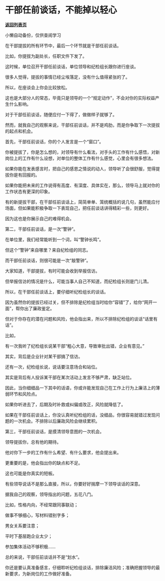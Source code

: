 # 干部任前谈话，不能掉以轻心

[**返回列表页**](/gzh/费曼的小茶馆)

小懒自动备份，仅供查阅学习

在干部提拔的所有环节中，最后一个环节就是干部任前谈话。

  

比如，你提拔为副处长，任职文件下发了。

  

这时候，单位召开干部任前谈话，单位领导和纪检组长跟你进行座谈。

  

很多人觉得，提拔的事情已经尘埃落定，没有什么值得紧张的了。

  

所以，在座谈会上你会比较放松。

  

这也是大部分人的常态，毕竟只是领导的一个“规定动作”，不会对你的实际权益产生什么影响。

  

对于干部任前谈话，随便应付一下得了，做做样子就够了。

  

然而，就我自己的观察来说，干部任前谈话，并不是鸡肋，而是你争取下一次提拔的起点和机会。

  

首先，干部任前谈话，你的个人发言是一个“窗口”。

  

你被提拔了，你是怎么想的，对领导有什么看法，对手头的工作有什么感悟，对新岗位上的工作有什么设想，对单位的整体工作有什么感觉，心里会有很多想法。

  

如果你能在发表感言时，把自己的感恩之情说的动人，领导听了会很舒服，觉得提拔你是有回报的。

  

如果你能把未来的工作说得有高度、有深度、具体实在，那么，领导马上就对你的工作状态有更深的印象。

  

有的新提拔干部，在干部任前谈话上，简简单单、笼统概括的说几句，虽然能应付场面，但如果能积极争取一下表现自己，把任前谈话讲得精彩一些，则更好。

  

因为这也是你展示自己的难得机会。

  

第二，干部任前谈话，是一次“警钟”。

  

在单位里，我们经常能听到一个词，叫“警钟长鸣”。

  

但这个“警钟”来自哪里？来自纪检组的同志。

  

而干部任前谈话，则很可能是一次“敲警钟”。

  

大家知道，干部提拔，有时可能会收到举报信访。

  

但举报信访的情况是什么，可能当事人自己不知道，而纪检组长则是门儿清。

  

所以，在干部任前谈话上，要仔细听纪检组长的谈话。

  

因为虽然你的提拔已经过关，但不排除是纪检组当时给你“容错”了，给你“网开一面”，帮你出了廉政鉴定。

  

但对于你存在的潜在问题和风险，他会指出来，所以不排除纪检组的谈话“话里有话”。

  

比如，

  

有一次我听了纪检组长说某干部“粗心大意，导致审批出错，企业有意见。”

  

其实，背后是企业针对某干部搞了信访。

  

还有一次，纪检组长说，说话要注意场合和站位。

  

其实是背后有人投诉某干部在某次活动上发言不够严肃，缺乏站位。

  

因此，当你细细品一下其中的话语，你或许能发现自己在工作上行为上廉洁上的薄弱环节和风险点。

  

如果你听进去了，后期及时补救或纠偏或改正，风险就降低了。

  

如果在干部任前谈话上，你没认真听纪检组的话，没细品，你很容易就错过发现问题的一次机会。不排除以后廉政风险会继续累积。

  

第三，干部任前谈话，是摸清领导意图的一次机会。

  

领导提拔你，总有他的期待。

  

他对你下一步的工作有什么希望、有什么要求，他会提出来。

  

更重要的是，他会指出你的缺点和不足。

  

这也可能是你真实的短板。

  

有些领导说话不是那么直接，所以，你要好好揣摩一下领导谈话的深意。

  

据我自己的观察，领导指出的问题，五花八门。

  

比如，性格内向，不经常跟同事联动；

  

做事不够细心，写材料错别字多；

  

男女关系要注意；

  

平时下基层跑企业太少；

  

参加集体活动不够积极……

  

总的来说，干部任前谈话并不是“划水”。

  

你还是要认真准备感言，仔细聆听纪检组谈话，排除廉洁风险；准确把握领导的最新要求，为新岗位的工作做好准备。

  

